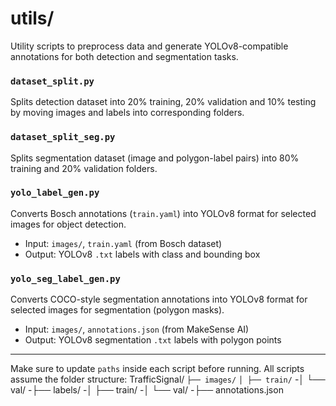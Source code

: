 # utils/

Utility scripts to preprocess data and generate YOLOv8-compatible annotations for both detection and segmentation tasks.

### `dataset_split.py`
Splits detection dataset into 20% training, 20% validation and 10% testing by moving images and labels into corresponding folders.

### `dataset_split_seg.py`
Splits segmentation dataset (image and polygon-label pairs) into 80% training and 20% validation folders.

### `yolo_label_gen.py`
Converts Bosch annotations (`train.yaml`) into YOLOv8 format for selected images for object detection.
- Input: `images/`, `train.yaml` (from Bosch dataset)
- Output: YOLOv8 `.txt` labels with class and bounding box

### `yolo_seg_label_gen.py`
Converts COCO-style segmentation annotations into YOLOv8 format for selected images for segmentation (polygon masks).
- Input: `images/`, `annotations.json` (from MakeSense AI)
- Output: YOLOv8 segmentation `.txt` labels with polygon points

---

Make sure to update `paths` inside each script before running. 
All scripts assume the folder structure:
TrafficSignal/
`├── images/`
`│ ├── train/`
-│ └── val/
-├── labels/
-│ ├── train/
-│ └── val/
-├── annotations.json
